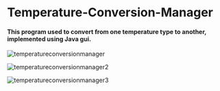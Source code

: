 # Temperature-Conversion-Manager
#### This program used to convert from one temperature type to another, implemented using Java gui.


![temperatureconversionmanager](https://user-images.githubusercontent.com/26473614/46251162-d03c3c80-c44b-11e8-95ea-166a07252a6a.PNG)

![temperatureconversionmanager2](https://user-images.githubusercontent.com/26473614/46251163-d03c3c80-c44b-11e8-80eb-44ce093b379b.PNG)

![temperatureconversionmanager3](https://user-images.githubusercontent.com/26473614/46251164-d0d4d300-c44b-11e8-95d0-3c2e46097b7a.PNG)
